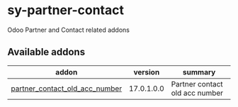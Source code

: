 # sy-partner-contact
Odoo Partner and Contact related addons

[//]: # (addons)

Available addons
----------------
addon | version | summary
--- | --- | ---
[partner_contact_old_acc_number](/partner_contact_old_acc_number) | 17.0.1.0.0 | Partner contact old acc number

[//]: # (end addons)
